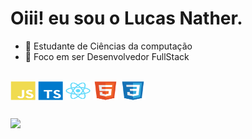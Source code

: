 <h1>Oiii! eu sou o Lucas Nather.</h1>


- 🔭 Estudante de Ciências da computação
- 🌱 Foco em ser Desenvolvedor FullStack

<div style="display: inline_block"><br>
  <img align="center" alt="Rafa-Js" height="30" width="40" src="https://raw.githubusercontent.com/devicons/devicon/master/icons/javascript/javascript-plain.svg">
  <img align="center" alt="Rafa-Ts" height="30" width="40" src="https://raw.githubusercontent.com/devicons/devicon/master/icons/typescript/typescript-plain.svg">
  <img align="center" alt="Rafa-React" height="30" width="40" src="https://raw.githubusercontent.com/devicons/devicon/master/icons/react/react-original.svg">
  <img align="center" alt="Rafa-HTML" height="30" width="40" src="https://raw.githubusercontent.com/devicons/devicon/master/icons/html5/html5-original.svg">
  <img align="center" alt="Rafa-CSS" height="30" width="40" src="https://raw.githubusercontent.com/devicons/devicon/master/icons/css3/css3-original.svg">

</div>

 ##

<div> 

  <a href="https://www.linkedin.com/in/lucas-nather-19990320b/" target="_blank"><img src="https://img.shields.io/badge/-LinkedIn-%230077B5?style=for-the-        badge&logo=linkedin&logoColor=white" target="_blank"></a> 
  
</div>
